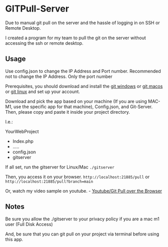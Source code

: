 # GITPull-Server

Due to manual git pull on the server and the hassle of logging in on SSH or Remote Desktop.

I created a program for my team to pull the git on the server without accessing the ssh or remote desktop.

## Usage

Use config.json to change the IP Address and Port number. Recommended not to change the IP Address. Only the port number

Prerequisites, you should download and install the [git windows](https://git-scm.com/download/win) or
[git macos](https://git-scm.com/download/mac) or [git linux](https://git-scm.com/download/linux) and set up your account.

Download and pick the app based on your machine (If you are using MAC-M1, use the specific app for that machine), Config.json, and Git-Server. Then, please copy and paste it inside your project directory.

I.e.:

YourWebProject

- Index.php
- .....
- config.json
- gitserver

If all set, run the gitserver for Linux/Mac `./gitserver`

Then, you access it on your browser. `http://localhost:21885/pull` or `http://localhost:21885/pull?branch=main`

Or, watch my video sample on youtube. - [Youtube/Git Pull over the Browser](https://youtu.be/J4BEja5SI-E)

## Notes

Be sure you allow the ./gitserver to your privacy policy if you are a mac m1 user (Full Disk Access)

And, be sure that you can git pull on your project via terminal before using this app.
